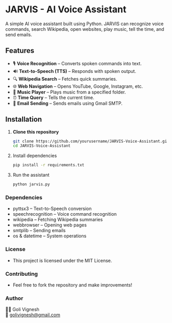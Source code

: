 # JARVIS - AI Voice Assistant  

A simple AI voice assistant built using Python. JARVIS can recognize voice commands, search Wikipedia, open websites, play music, tell the time, and send emails. 

## Features  
- 🎙️ **Voice Recognition** – Converts spoken commands into text.  
- 🔊 **Text-to-Speech (TTS)** – Responds with spoken output.  
- 🔍 **Wikipedia Search** – Fetches quick summaries.  
- 🌐 **Web Navigation** – Opens YouTube, Google, Instagram, etc.  
- 🎵 **Music Player** – Plays music from a specified folder.  
- ⏰ **Time Query** – Tells the current time.  
- 📧 **Email Sending** – Sends emails using Gmail SMTP.


## Installation  

1. **Clone this repository**  
   ```sh
   git clone https://github.com/yourusername/JARVIS-Voice-Assistant.git  
   cd JARVIS-Voice-Assistant  
2. Install dependencies
   ```sh
   pip install -r requirements.txt  
3. Run the assistant
   ```sh
   python jarvis.py    

### Dependencies
- pyttsx3 – Text-to-Speech conversion
- speechrecognition – Voice command recognition
- wikipedia – Fetching Wikipedia summaries
- webbrowser – Opening web pages
- smtplib – Sending emails
- os & datetime – System operations

### License
- This project is licensed under the MIT License.

### Contributing
- Feel free to fork the repository and make improvements!

### Author
👨‍💻 Goli Vignesh  
📧 golivignesh@gmail.com
